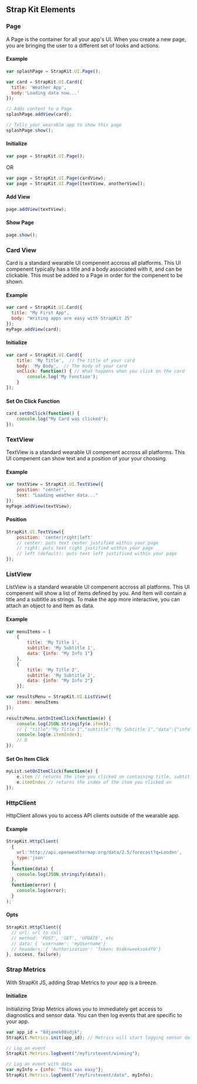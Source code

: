 ## Strap Kit Elements

### Page
A Page is the container for all your app's UI. When you create a new page, you are bringing the user to a different set of looks and actions.

#### Example

```javascript
var splashPage = StrapKit.UI.Page();

var card = StrapKit.UI.Card({
  title: 'Weather App',
  body:'Loading data now...'
});

// Adds content to a Page
splashPage.addView(card);

// Tells your wearable app to show this page
splashPage.show();
```
#### Initialize
```javascript
var page = StrapKit.UI.Page();
```
OR
```javascript
var page = StrapKit.UI.Page(cardView);
var page = StrapKit.UI.Page([textView, anotherView]);
```
#### Add View
```javascript
page.addView(textView);
```
#### Show Page
```javascript
page.show();
```

### Card View
Card is a standard wearable UI compenent accross all platforms. This UI compenent typically has a title and a body associated with it, and can be clickable. This must be added to a Page in order for the compenent to be shown.

#### Example
```javascript
var card = StrapKit.UI.Card({
  title: "My First App",
  body: "Writing apps are easy with StrapKit JS"
});
myPage.addView(card);
```
#### Initialize
```javascript
var card = StrapKit.UI.Card({
    title: 'My Title',  // The title of your card
    body: 'My Body',  // The body of your card
    onClick: function() { // What happens when you click on the card
        console.log('My Function');
    }
});
```
#### Set On Click Function
```javascript
card.setOnClick(function() {
    console.log("My Card was clicked");
});
```
### TextView
TextView is a standard wearable UI compenent accross all platforms. This UI compenent can show text and a position of your your choosing.
#### Example
```javascript
var textView = StrapKit.UI.TextView({
    position: "center",
    text: "Loading weather data..."
});
myPage.addView(textView);
```
#### Position
```javascript
StrapKit.UI.TextView({
    position: 'center|right|left'
    // center: puts text center justified within your page
    // right: puts text right justified within your page
    // left (default): puts text left justificed within your page
});
```
### ListView
ListView is a standard wearable UI compenent accross all platforms. This UI compenent will show a list of items defined by you. And Item will contain a title and a subtitle as strings. To make the app more interactive, you can attach an object to and Item as data.
#### Example
```javascript
var menuItems = [
    {
        title: 'My Title 1',
        subtitle: 'My Subtitle 1',
        data: {info: "My Info 1"}
    },
    {
        title: 'My Title 2',
        subtitle: 'My Subtitle 2',
        data: {info: "My Info 2"}
    }];

var resultsMenu = StrapKit.UI.ListView({
    items: menuItems
});

resultsMenu.setOnItemClick(function(e) {
    console.log(JSON.stringify(e.item));
    // { "title":"My Title 1","subtitle":"My Subtitle 1","data":{"info":"My Info 1"}}
    console.log(e.itemIndex);
    // 0
});
```
#### Set On Item Click
```javascript
myList.setOnItemClick(function(e) {
    e.item // returns the item you clicked on containing title, subtitle and data
    e.itemIndex // returns the index of the item you clicked on
});
```
### HttpClient
HttpClient allows you to access API clients outside of the wearable app.
#### Example
```javascript
StrapKit.HttpClient(
  {
    url:'http://api.openweathermap.org/data/2.5/forecast?q=London',
    type:'json'
  },
  function(data) {
    console.log(JSON.stringify(data));
  },
  function(error) {
    console.log(error);
  }
);
```
#### Opts
```javascript
StrapKit.HttpClient({
  // url: url to call
  // method: 'POST', 'GET', 'UPDATE', etc
  // data: { 'username': 'myUsername'}
  // heaaders: { 'Authorization': 'Token: 0sdknweeksokdf0'}
}, success, failure);
```
### Strap Metrics
With StrapKit JS, adding Strap Metrics to your app is a breeze.
#### Initialize
Initializing Strap Metrics allows you to immediately get access to diagnostics and sensor data. You can then log events that are specific to your app.
```javascript
var app_id = "8djanek08sdjk";
StrapKit.Metrics.init(app_id); // Metrics will start logging sensor data

// Log an event
StrapKit.Metrics.logEvent("/myfirstevent/winning");

// Log an event with data
var myInfo = {info: "This was easy"};
StrapKit.Metrics.logEvent("/myfirstevent/data", myInfo);
```

